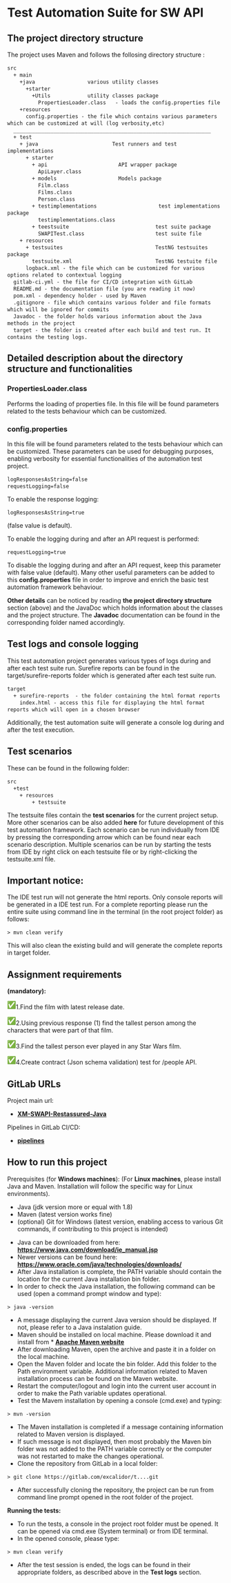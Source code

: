 # Test Automation Suite for SW API

## The project directory structure
The project uses Maven and follows the follosing directory structure :
```Gherkin
src
  + main
    +java                 various utility classes
      +starter
        +Utils            utility classes package
          PropertiesLoader.class   - loads the config.properties file
    +resources
      config.properties - the file which contains various parameters which can be customized at will (log verbosity,etc)
  ________________________________________________________________
  + test
    + java                        Test runners and test implementations
      + starter
        + api                       API wrapper package
          ApiLayer.class            
        + models                    Models package
          Film.class
          Films.class
          Person.class
        + testimplementations                    test implementations package
          testimplementations.class              
        + teestsuite                            test suite package
          SWAPITest.class                       test suite file
    + resources
      + testsuites                              TestNG testsuites package
        testsuite.xml                           TestNG testuite file
      logback.xml - the file which can be customized for various options related to contextual logging
  gitlab-ci.yml - the file for CI/CD integration with GitLab
  README.md - the documentation file (you are reading it now)
  pom.xml - dependency holder - used by Maven
  .gitignore - file which contains various folder and file formats which will be ignored for commits
  Javadoc - the folder holds various information about the Java methods in the project
  target - the folder is created after each build and test run. It contains the testing logs. 
```
## Detailed description about the directory structure and functionalities

### PropertiesLoader.class
Performs the loading of properties file. In this file will be found parameters related to the tests behaviour which can be customized.

### config.properties
In this file will be found parameters related to the tests behaviour which can be customized. 
These parameters can be used for debugging purposes, enabling verbosity for essential functionalities of the automation test project. 
```
logResponsesAsString=false
requestLogging=false
```
To enable the response logging:
```
logResponsesAsString=true
```
(false value is default). 

To enable the logging during and after an API request is performed:
```
requestLogging=true
```
To disable the logging during and after an API request, keep this parameter with false value (default).
Many other useful parameters can be added to this **config.properties** file in order to improve and enrich the basic test automation framework behaviour.

**Other details** can be noticed by reading **the project directory structure** section (above) and the JavaDoc which holds information about the classes and the project structure. 
The **Javadoc** documentation can be found in the corresponding folder named accordingly.  

## Test logs and console logging
This test automation project generates various types of logs during and after each test suite run. 
Surefire reports can be found in the target/surefire-reports folder which is generated after each test suite run. 
```
target
  + surefire-reports  - the folder containing the html format reports
    index.html - access this file for displaying the html format reports which will open in a chosen browser
```
Additionally, the test automation suite will generate a console log during and after the test execution. 

## Test scenarios
These can be found in the following folder:
```
src
  +test
    + resources
        + testsuite
```
The testsuite files contain the **test scenarios** for the current project setup. 
More other scenarios can be also added **here** for future development of this test automation framework.
Each scenario can be run individually from IDE by pressing the corresponding arrow which can be found near each scenario description. 
Multiple scenarios can be run by starting the tests from IDE by right click on each testsuite file or by right-clicking the testsuite.xml file.

## Important notice:
The IDE test run will not generate the html reports. Only console reports will be generated in a IDE test run. 
For a complete reporting please run the entire suite using command line in the terminal (in the root project folder) as follows:
```
> mvn clean verify
```
This will also clean the existing build and will generate the complete reports in target folder.

## Assignment requirements

**(mandatory):**

![img.png](img.png)1.Find the film with latest release date.

![img.png](img.png)2.Using previous response (1) find the tallest person among the characters that were part of that film.

![img.png](img.png)3.Find the tallest person ever played in any Star Wars film.

![img.png](img.png)4.Create contract (Json schema validation) test for /people API.

## GitLab URLs

Project main url:
* **[XM-SWAPI-Restassured-Java](https://gitlab.com/excalidor/)**

Pipelines in GitLab CI/CD:
* **[pipelines](https://gitlab.com/excalidor/.../-/pipelines)**

## How to run this project
Prerequisites (for **Windows machines**):
(For **Linux machines**, please install Java and Maven. Installation will follow the specific way for Linux environments).

* Java (jdk version more or equal with 1.8)
* Maven (latest version works fine)
* (optional) Git for Windows (latest version, enabling access to various Git commands, if contributing to this project is intended)

- Java can be downloaded from here: **https://www.java.com/download/ie_manual.jsp**
- Newer versions can be found here: **https://www.oracle.com/java/technologies/downloads/**
- After Java installation is complete, the PATH variable should contain the location for the current Java installation bin folder. 
- In order to check the Java installation, the following command can be used (open a command prompt window and type):
```
> java -version
```
- A message displaying the current Java version should be displayed. If not, please refer to a Java instalation guide. 
- Maven should be installed on local machine. Please download it and install from * **[Apache Maven website](https://maven.apache.org/download.cgi)**
- After downloading Maven, open the archive and paste it in a folder on the local machine.
- Open the Maven folder and locate the bin folder. Add this folder to the Path environment variable. Additional information related to Maven installation process can be found on the Maven website. 
- Restart the computer/logout and login into the current user account in order to make the Path variable updates operational. 
- Test the Mavem installation by opening a console (cmd.exe) and typing:
```
> mvn -version
```
- The Maven installation is completed if a message containing information related to Maven version is displayed. 
- If such message is not displayed, then most probably the Maven bin folder was not added to the PATH variable correctly or the computer was not restarted to make the changes operational. 
- Clone the repository from GitLab in a local folder:
```
> git clone https://gitlab.com/excalidor/t....git 
```
- After successfully cloning the repository, the project can be run from command line prompt opened in the root folder of the project.


**Running the tests:**

- To run the tests, a console in the project root folder must be opened. It can be opened via cmd.exe (System terminal) or from IDE terminal. 
- In the opened console, please type:
```
> mvn clean verify
```
- After the test session is ended, the logs can be found in their appropriate folders, as described above in the **Test logs** section. 


